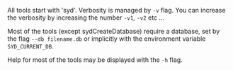 
All tools start with 'syd'. Verbosity is managed by `-v` flag. You can increase the verbosity by increasing the number `-v1`, `-v2` etc ...

Most of the tools (except sydCreateDatabase) require a database, set by the flag `--db filename.db` or implicitly with the environment variable `SYD_CURRENT_DB`. 

Help for most of the tools may be displayed with the `-h` flag. 






